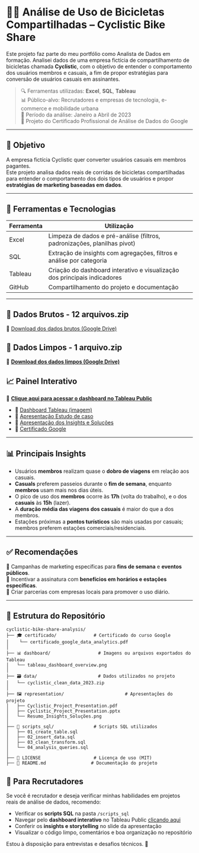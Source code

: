 
# 🚴‍♂️ Análise de Uso de Bicicletas Compartilhadas – Cyclistic Bike Share

Este projeto faz parte do meu portfólio como Analista de Dados em formação. Analisei dados de uma empresa fictícia de compartilhamento de bicicletas chamada **Cyclistic**, com o objetivo de entender o comportamento dos usuários membros e casuais, a fim de propor estratégias para conversão de usuários casuais em assinantes.

> 🔍 Ferramentas utilizadas: **Excel**, **SQL**, **Tableau**  
> 📊 Público-alvo: Recrutadores e empresas de tecnologia, e-commerce e mobilidade urbana  
> 📅 Período da análise: Janeiro a Abril de 2023  
> 📌 Projeto do Certificado Profissional de Análise de Dados do Google

---

## 📌 Objetivo

A empresa fictícia Cyclistic quer converter usuários casuais em membros pagantes.  
Este projeto analisa dados reais de corridas de bicicletas compartilhadas para entender o comportamento dos dois tipos de usuários e propor **estratégias de marketing baseadas em dados**.


---

## 🧰 Ferramentas e Tecnologias

| Ferramenta   | Utilização                                                                 |
|--------------|-----------------------------------------------------------------------------|
| Excel        | Limpeza de dados e pré-análise (filtros, padronizações, planilhas pivot)   |
| SQL          | Extração de insights com agregações, filtros e análise por categoria        |
| Tableau      | Criação do dashboard interativo e visualização dos principais indicadores   |
| GitHub       | Compartilhamento do projeto e documentação                                 |

---
## 📂 Dados Brutos - 12 arquivos.zip
🔗 [Download dos dados brutos (Google Drive)](https://drive.google.com/drive/folders/1LczirAm5-OuUbq9TEhzjK6kKW-bz5iXS?usp=drive_link)



## 📂 Dados Limpos - 1 arquivo.zip
🔗 **[Download dos dados limpos (Google Drive)](https://drive.google.com/file/d/1IPXHfOj53xwUlD38H1gkHmPYneiXuC9z/view?usp=drive_link)**


## 📈 Painel Interativo

🔗 **[Clique aqui para acessar o dashboard no Tableau Public](https://public.tableau.com/views/DadosBikeCyclist/AnlisedeUsodeBicicletas-CyclisticBikeShare?:language=pt-BR&:sid=&:redirect=auth&:display_count=n&:origin=viz_share_link)**

- 🔗 [Dashboard Tableau (imagem)](dashboard/tableau_dashboard_overview.png)
- 🔗 [Apresentação Estudo de caso](representation/Cyclistic_Project_Presentation.pdf)
- 🔗 [Apresentação dos Insights e Soluções](representation/Resumo_Insights_Soluções.png)
- 🔗 [Certificado Google](certificado/certificado_google_data_analytics.pdf)

---

## 📊 Principais Insights

- Usuários **membros** realizam quase o **dobro de viagens** em relação aos casuais.
- **Casuals** preferem passeios durante o **fim de semana**, enquanto **membros** usam mais nos dias úteis.
- O pico de uso dos **membros** ocorre às **17h** (volta do trabalho), e o dos **casuais** às **15h** (lazer).
- A **duração média das viagens dos casuais** é maior do que a dos membros.
- Estações próximas a **pontos turísticos** são mais usadas por casuais; membros preferem estações comerciais/residenciais.

---

## ✅ Recomendações

📌 Campanhas de marketing específicas para **fins de semana** e **eventos públicos**.  
📌 Incentivar a assinatura com **benefícios em horários e estações específicas**.  
📌 Criar parcerias com empresas locais para promover o uso diário.

---

## 📁 Estrutura do Repositório

```
cyclistic-bike-share-analysis/
├── 🎓 certificado/              # Certificado do curso Google
│    └── certificado_google_data_analytics.pdf
│
├── 📊 dashboard/                  # Imagens ou arquivos exportados do Tableau
│   └── tableau_dashboard_overview.png
│
├── 🗃️ data/                       # Dados utilizados no projeto
│   └── cyclistic_clean_data_2023.zip
│
├── 🖼️ representation/                       # Apresentações do projeto
│   ├── Cyclistic_Project_Presentation.pdf
│   ├── Cyclistic_Project_Presentation.pptx
│   └── Resumo_Insights_Soluções.png
│
├── 🧠 scripts_sql/               # Scripts SQL utilizados
│   ├── 01_create_table.sql
│   ├── 02_insert_data.sql
│   ├── 03_clean_transform.sql
│   └── 04_analysis_queries.sql
│
├── 📄 LICENSE                    # Licença de uso (MIT)
├── 📘 README.md                 # Documentação do projeto

```

## 💼 Para Recrutadores

Se você é recrutador e deseja verificar minhas habilidades em projetos reais de análise de dados, recomendo:

- Verificar os **scripts SQL** na pasta `/scripts_sql`
- Navegar pelo **dashboard interativo** no Tableau Public [clicando aqui](https://public.tableau.com/views/DadosBikeCyclist/AnlisedeUsodeBicicletas-CyclisticBikeShare?:language=pt-BR&:sid=&:redirect=auth&:display_count=n&:origin=viz_share_link)
- Conferir os **insights e storytelling** no slide da apresentação
- Visualizar o código limpo, comentários e boa organização no repositório

Estou à disposição para entrevistas e desafios técnicos. 💬
